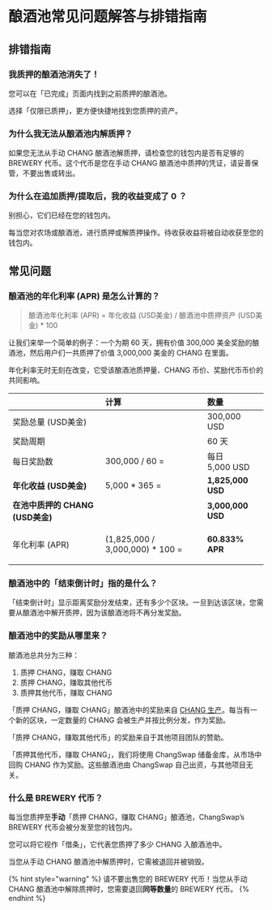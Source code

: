 # 酿酒池常见问题解答与排错指南

## 排错指南

### 我质押的酿酒池消失了！

您可以在「已完成」页面内找到之前质押的酿酒池。

选择「仅限已质押」，更方便快捷地找到您质押的资产。

### **为什么我无法从酿酒池内解质押？**

如果您无法从手动 CHANG 酿酒池解质押，请检查您的钱包内是否有足够的 BREWERY 代币。这个代币是您在手动 CHANG 酿酒池中质押的凭证，请妥善保管，不要出售或转出。

### **为什么在追加质押/提取后，我的收益变成了 0 ？**

别担心，它们已经在您的钱包内。

每当您对农场或酿酒池，进行质押或解质押操作。待收获收益将被自动收获至您的钱包内。

## **常见问题**

### 酿酒池的年化利率 \(APR\) 是怎么计算的？

> 酿酒池年化利率 \(APR\) = 年化收益 \(USD美金\) / 酿酒池中质押资产 \(USD美金\) \* 100

让我们来举一个简单的例子：一个为期 60 天，拥有价值 300,000 美金奖励的酿酒池，然后用户们一共质押了价值 3,000,000 美金的 CHANG 在里面。

年化利率无时无刻在改变，它受该酿酒池质押量、CHANG 币价、奖励代币币价的共同影响。

<table>
  <thead>
    <tr>
      <th style="text-align:left"></th>
      <th style="text-align:left"><b>&#x8BA1;&#x7B97;</b>
      </th>
      <th style="text-align:left">&#x6570;&#x91CF;</th>
    </tr>
  </thead>
  <tbody>
    <tr>
      <td style="text-align:left">&#x5956;&#x52B1;&#x603B;&#x91CF; (USD&#x7F8E;&#x91D1;)</td>
      <td style="text-align:left"></td>
      <td style="text-align:left">300,000 USD</td>
    </tr>
    <tr>
      <td style="text-align:left">&#x5956;&#x52B1;&#x5468;&#x671F;</td>
      <td style="text-align:left"></td>
      <td style="text-align:left">60 &#x5929;</td>
    </tr>
    <tr>
      <td style="text-align:left">&#x6BCF;&#x65E5;&#x5956;&#x52B1;&#x6570;</td>
      <td style="text-align:left">300,000 / 60 =</td>
      <td style="text-align:left">&#x6BCF;&#x65E5;
        <br />5,000 USD</td>
    </tr>
    <tr>
      <td style="text-align:left"><b>&#x5E74;&#x5316;&#x6536;&#x76CA; (USD&#x7F8E;&#x91D1;)</b>
      </td>
      <td style="text-align:left">5,000 * 365 =</td>
      <td style="text-align:left"><b>1,825,000 USD</b>
      </td>
    </tr>
    <tr>
      <td style="text-align:left"><b>&#x5728;&#x6C60;&#x4E2D;&#x8D28;&#x62BC;&#x7684; CHANG (USD&#x7F8E;&#x91D1;)</b>
      </td>
      <td style="text-align:left"></td>
      <td style="text-align:left"><b>3,000,000 USD</b>
      </td>
    </tr>
    <tr>
      <td style="text-align:left">&#x5E74;&#x5316;&#x5229;&#x7387; (APR)</td>
      <td style="text-align:left">(1,825,000 / 3,000,000) * 100 =</td>
      <td style="text-align:left">
        <p></p>
        <p><b>60.833% APR</b>
        </p>
      </td>
    </tr>
  </tbody>
</table>

### **酿酒池中的「**结束倒计时**」指的是什么？**

「结束倒计时」显示距离奖励分发结束，还有多少个区块。一旦到达该区块，您需要从酿酒池中解开质押，因为该酿酒池将不再分发奖励。

### **酿酒池中的奖励从哪里来？**

酿酒池总共分为三种：

1. 质押 CHANG，赚取 CHANG
2. 质押 CHANG，赚取其他代币 
3. 质押其他代币，赚取 CHANG

「质押 CHANG，赚取 CHANG」酿酒池中的奖励来自 [CHANG 生产](https://docs.changswap.finance/tokenomics/chang/chang-tokenomics)。每当有一个新的区块，一定数量的 CHANG 会被生产并按比例分发，作为奖励。

「质押 CHANG，赚取其他代币」的奖励来自于其他项目团队的赞助。

「质押其他代币，赚取 CHANG」，我们将使用 ChangSwap 储备金库，从市场中回购 CHANG 作为奖励。这些酿酒池由 ChangSwap 自己出资，与其他项目无关。

### 什么是 BREWERY 代币？

每当您质押至**手动**「质押 CHANG，赚取 CHANG」酿酒池，ChangSwap’s BREWERY 代币会被分发至您的钱包内。

您可以将它视作「借条」，它代表您质押了多少 CHANG 入酿酒池中。

当您从手动 CHANG 酿酒池中解质押时，它需被退回并被销毁。

{% hint style="warning" %}
请不要出售您的 BREWERY 代币！当您从手动 CHANG 酿酒池中解除质押时，您需要退回**同等数量**的 BREWERY 代币。
{% endhint %}

